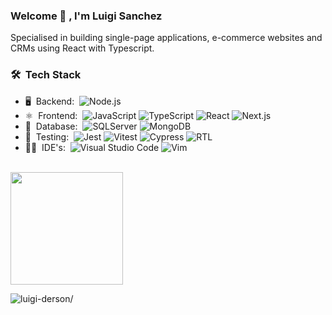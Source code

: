 ### Welcome 👋 , I'm Luigi Sanchez

Specialised in building single-page applications, e-commerce websites and CRMs using React with Typescript.

### 🛠 &nbsp;Tech Stack

- 🖥️ &nbsp;Backend:&nbsp;
  ![Node.js](https://img.shields.io/badge/-Node.js-0A1A2F?style=flat&logo=node.js)
- ⚛️ &nbsp;Frontend:&nbsp;
  ![JavaScript](https://img.shields.io/badge/-JavaScript-0A1A2F?style=flat&logo=javascript)
  ![TypeScript](https://img.shields.io/badge/-TypeScript-0A1A2F?style=flat&logo=typescript)
  ![React](https://img.shields.io/badge/-React-0A1A2F?style=flat&logo=react)
  ![Next.js](https://img.shields.io/badge/-Next.js-0A1A2F?style=flat&logo=next.js)
- 💾 &nbsp;Database:&nbsp;
  ![SQLServer](https://img.shields.io/badge/-SQLServer-0A1A2F?style=flat&logo=microsoft-sql-server)
  ![MongoDB](https://img.shields.io/badge/-MongoDB-0A1A2F?style=flat&logo=mongodb)
- 🧪 &nbsp;Testing:&nbsp;
  ![Jest](https://img.shields.io/badge/-Jest-0A1A2F?style=flat&logo=jest)
  ![Vitest](https://img.shields.io/badge/-Vitest-0A1A2F?style=flat&logo=vitest)
  ![Cypress](https://img.shields.io/badge/-Cypress-0A1A2F?style=flat&logo=cypress)
  ![RTL](https://img.shields.io/badge/-RTL-0A1A2F?style=flat&logo=testinglibrary)
- 👨‍💻 &nbsp;IDE's:&nbsp;
  ![Visual Studio Code](https://img.shields.io/badge/-Visual%20Studio%20Code-0A1A2F?style=flat&logo=visual-studio-code&logoColor=007ACC)
  ![Vim](https://img.shields.io/badge/-Vim-0A1A2F?style=flat&logo=vim&logoColor=green)

<br/>

<a href="https://github.com/luigi-derson">
    <img height="180em" src="https://github-readme-stats.vercel.app/api?username=luigi-derson&show_icons=true&card_width=400&hide_border=true&title_color=f4f4f4&icon_color=00d8fd&bg_color=0A1A2F&text_color=a3a8c3&hide=contribs" />
</a>
<br />

<p align="left"> <img src=https://komarev.com/ghpvc/?username=luigi-derson alt=luigi-derson/> </p>
